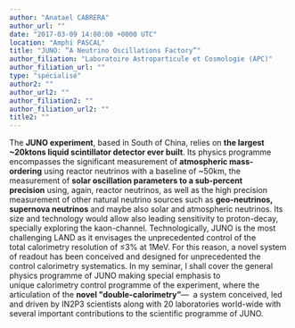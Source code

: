 ```yaml
---
author: "Anatael CABRERA"
author_url: ""
date: "2017-03-09 14:00:00 +0000 UTC"
location: "Amphi PASCAL"
title: "JUNO: “A Neutrino Oscillations Factory”"
author_filiation: "Laboratoire Astroparticule et Cosmologie (APC)"
author_filiation_url: ""
type: "spécialisé"
author2: ""
author_url2: ""
author_filiation2: ""
author_filiation_url2: ""
title2: ""
---
```

The **JUNO experiment**, based in South of China, relies on **the largest ~20ktons liquid scintillator detector ever built**. Its physics programme encompasses the significant measurement of **atmospheric mass-ordering** using reactor neutrinos with a baseline of ~50km, the measurement of **solar oscillation parameters to a sub-percent precision** using, again, reactor neutrinos, as well as the high precision measurement of other natural neutrino sources such as **geo-neutrinos, supernova neutrinos** and maybe also solar and atmospheric neutrinos. Its size and technology would allow also leading sensitivity to proton-decay, specially exploring the kaon-channel. Technologically, JUNO is the most challenging LAND as it envisages the unprecedented control of the total calorimetry resolution of ≤3% at 1MeV. For this reason, a novel system of readout has been conceived and designed for unprecedented the control calorimetry systematics. In my seminar, I shall cover the general physics programme of JUNO making special emphasis to unique calorimetry control programme of the experiment, where the articulation of the **novel "double-calorimetry”**—  a system conceived, led and driven by IN2P3 scientists along with 20 laboratories world-wide with several important contributions to the scientific programme of JUNO.
